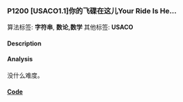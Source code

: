### P1200 [USACO1.1]你的飞碟在这儿Your Ride Is He…

算法标签: **字符串**, **数论,数学**
其他标签: **USACO**


#### Description

#### Analysis

没什么难度。

#### [Code](../cpp/p1200.cpp)

